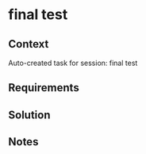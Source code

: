 # final test

## Context

Auto-created task for session: final test

## Requirements

## Solution

## Notes
